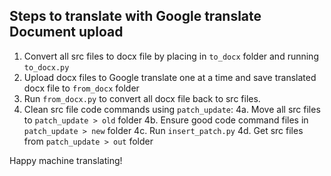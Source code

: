 ## Steps to translate with Google translate Document upload

1. Convert all src files to docx file by placing in `to_docx` folder and running `to_docx.py`
2. Upload docx files to Google translate one at a time and save translated docx file to `from_docx` folder
3. Run `from_docx.py` to convert all docx file back to src files.
4. Clean src file code commands using `patch_update`: 
  4a. Move all src files to `patch_update > old` folder
  4b. Ensure good code command files in `patch_update > new` folder
  4c. Run `insert_patch.py`
  4d. Get src files from `patch_update > out` folder


Happy machine translating!
